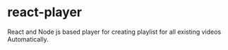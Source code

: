 # react-player
React and Node js based player for creating playlist for all existing videos Automatically.
